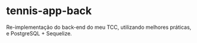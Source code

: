 # tennis-app-back

Re-implementação do back-end do meu TCC, utilizando melhores práticas, e PostgreSQL + Sequelize.
